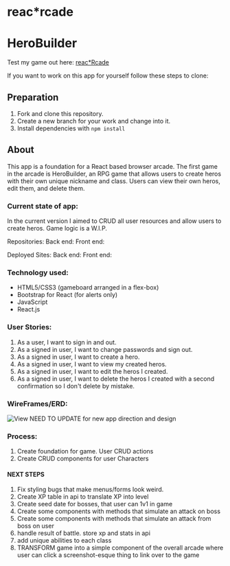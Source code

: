 # reac*rcade
# HeroBuilder

Test my game out here: [reac*Rcade](https://smd9788.github.io/battlegame-client/#/)

If you want to work on this app for yourself follow these steps to clone:
## Preparation

1. Fork and clone this repository.
1. Create a new branch for your work and change into it.
1. Install dependencies with `npm install`

## About

This app is a foundation for a React based browser arcade. The first game in the arcade is HeroBuilder, an RPG game that allows users to create heros with their own unique nickname and class. Users can view their own heros, edit them, and delete them.

### Current state of app:
In the current version I aimed to CRUD all user resources and allow users to create heros. Game logic is a W.I.P.

Repositories:
Back end:
Front end:

Deployed Sites:
Back end:
Front end:

### Technology used:
  - HTML5/CSS3 (gameboard arranged in a flex-box)
  - Bootstrap for React (for alerts only)
  - JavaScript
  - React.js

### User Stories:
1. As a user, I want to sign in and out.
2. As a signed in user, I want to change passwords and sign out.
3. As a signed in user, I want to create a hero.
4. As a signed in user, I want to view my created heros.
5. As a signed in user, I want to edit the heros I created.
6. As a signed in user, I want to delete the heros I created with a second confirmation so I don't delete by mistake.

### WireFrames/ERD:
![View]("https://imgur.com/a/vCzeKl5")
NEED TO UPDATE for new app direction and design

### Process:
1. Create foundation for game. User CRUD actions
2. Create CRUD components for user Characters
#### NEXT STEPS
1. Fix styling bugs that make menus/forms look weird.
2. Create XP table in api to translate XP into level
3. Create seed date for bosses, that user can 1v1 in game
4. Create some components with methods that simulate an attack on boss
5. Create some components with methods that simulate an attack from boss on user
6. handle result of battle. store xp and stats in api
7. add unique abilities to each class
8. TRANSFORM game into a simple component of the overall arcade where user can click a screenshot-esque thing to link over to the game

